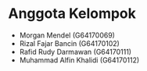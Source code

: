 # Anggota Kelompok
- Morgan Mendel (G64170069)
- Rizal Fajar Bancin (G64170102)
- Rafid Rudy Darmawan (G64170111)
- Muhammad Alfin Khalidi (G64170112)
